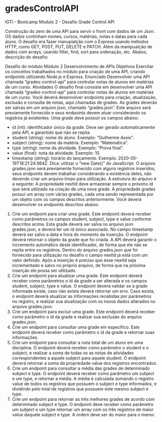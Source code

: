 # gradesControlAPI
IGTI - Bootcamp Modulo 2 - Desafio Grade Control API

Construção do zero de uma API para servir o front com dados de um Json. OS dados continham nomes, cursos, matérias, notas e datas para cada aluno.
O desafio era fazer manupialção com o Express usando métodos HTTP, como GET, POST, PUT, DELETE e PATCH. Além da manipualção de dados com arrays, usando filter, find, sort para ordenação, etc.
Abaixo, descrição do desafio:

Desafio do módulo
Módulo 2 Desenvolvimento de APIs
Objetivos
Exercitar os conceitos trabalhados no módulo para criação de uma API, criando endpoints
utilizando Node.js e Express.
Enunciado
Desenvolver uma API chamada “grades-control-api” para controlar notas de alunos em
matérias de um curso.
Atividades
O desafio final consiste em desenvolver uma API chamada “grades-control-api” para
controlar notas de alunos em matérias de um curso. Você deverá desenvolver endpoints
para criação, atualização, exclusão e consulta de notas, aqui chamadas de grades. As
grades deverão ser salvas em um arquivo json, chamado “grades.json”. Este arquivo será
previamente fornecido e seus endpoints devem atuar considerando os registros já
existentes.
Uma grade deve possuir os campos abaixo:
- id (int): identificador único da grade. Deve ser gerado automaticamente pela API, e
garantido que não se repita.
- student (string): nome do aluno. Exemplo: “Guilherme Assis”.
- subject (string): nome da matéria. Exemplo: “Matemática”.
- type (string): nome da atividade. Exemplo: “Prova final”.
- value (float): nota da atividade. Exemplo: 10.
- timestamp (string): horário do lançamento. Exemplo: 2020-05-19T18:21:24.964Z. Dica:
utilizar o “new Date()” do JavaScript.
O arquivo grades.json será previamente fornecido com alguns registros inseridos, seus
endpoints devem trabalhar considerando a existência deles, não devendo criar um arquivo
limpo para utilização. A estrutura do arquivo é a seguinte:
A propriedade nextId deve armazenar sempre o próximo id que será utilizado na criação
de uma nova grade. A propriedade grades possui um array com várias grades, cada uma
sendo representada por um objeto com os campos descritos anteriormente.
Você deverá desenvolver os endpoints descritos abaixo:
1. Crie um endpoint para criar uma grade. Este endpoint deverá receber como parâmetros
os campos student, subject, type e value conforme descritos acima. Esta grade deverá ser
salva no arquivo json grades.json, e deverá ter um id único associado. No campo
timestamp deverá ser salvo a data e hora do momento da inserção. O endpoint deverá
retornar o objeto da grade que foi criada. A API deverá garantir o incremento automático
deste identificador, de forma que ele não se repita entre os registros. Dentro do arquivo
grades.json que foi fornecido para utilização no desafio o campo nextId já está com um
valor definido. Após a inserção é preciso que esse nextId seja incrementado e salvo no
próprio arquivo, de forma que na próxima inserção ele possa ser utilizado.
2. Crie um endpoint para atualizar uma grade. Este endpoint deverá receber como
parâmetros o id da grade a ser alterada e os campos student, subject, type e value. O
endpoint deverá validar se a grade informada existe, caso não exista deverá retornar um
erro. Caso exista, o endpoint deverá atualizar as informações recebidas por parâmetros
no registro, e realizar sua atualização com os novos dados alterados no arquivo
grades.json.
3. Crie um endpoint para excluir uma grade. Este endpoint deverá receber como
parâmetro o id da grade e realizar sua exclusão do arquivo grades.json.
4. Crie um endpoint para consultar uma grade em específico. Este endpoint deverá
receber como parâmetro o id da grade e retornar suas informações.
5. Crie um endpoint para consultar a nota total de um aluno em uma disciplina. O
endpoint deverá receber como parâmetro o student e o subject, e realizar a soma de
todas os as notas de atividades correspondentes a aquele subject para aquele student. O
endpoint deverá retornar a soma da propriedade value dos registros encontrados.
6. Crie um endpoint para consultar a média das grades de determinado subject e type. O
endpoint deverá receber como parâmetro um subject e um type, e retornar a média. A
média é calculada somando o registro value de todos os registros que possuem o subject
e type informados, e dividindo pelo total de registros que possuem este mesmo subject e
type.
7. Crie um endpoint para retornar as três melhores grades de acordo com determinado
subject e type. O endpoint deve receber como parâmetro um subject e um type retornar
um array com os três registros de maior value daquele subject e type. A ordem deve ser
do maior para o menor.
